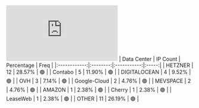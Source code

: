 ![Diagramm](https://github.com/obajay/StateSync-snapshots/blob/main/Projects/Regen/1/README.md)
| Data Center | IP Count | Percentage | Freq |
|:------------:|:--------:|:-----------:|:-----:|
| HETZNER | 12 | 28.57% | 🟢 |
| Contabo | 5 | 11.90% | 🟢 |
| DIGITALOCEAN | 4 | 9.52% | 🟢 |
| OVH | 3 | 7.14% | 🟢 |
| Google-Cloud | 2 | 4.76% | 🟢 |
| MEVSPACE | 2 | 4.76% | 🟢 |
| AMAZON | 1 | 2.38% | 🟢 |
| Cherry | 1 | 2.38% | 🟢 |
| LeaseWeb | 1 | 2.38% | 🟢 |
| OTHER | 11 | 26.19% | 🟢 |